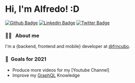 # Hi, I'm Alfredo! :D

[![Github Badge](https://img.shields.io/badge/-Github-000?style=flat-square&logo=Github&logoColor=white&link=https://github.com/fagnerpsantos)](https://github.com/fredojbg)
[![Linkedin Badge](https://img.shields.io/badge/-LinkedIn-blue?style=flat-square&logo=Linkedin&logoColor=white&link=https://www.linkedin.com/in/fagnerpsantos/)](https://www.linkedin.com/in/alfredo-jose-465254163/)
[![Twitter Badge](https://img.shields.io/badge/-Twitter-1ca0f1?style=flat-square&labelColor=1ca0f1&logo=twitter&logoColor=white&link=https://twitter.com/fagnerpsantos)](https://twitter.com/fredojbg)

### 🖖🏼 &nbsp; About me

I'm a {backend, frontend and mobile} developer at [@frncubo](https://frncomunicacao.com.br/).

### 🔭&nbsp; Goals for 2021

- Produce more videos for my [Youtube Channel]
- Improve my [GraphQL](https://graphql.org/) Knowledge
